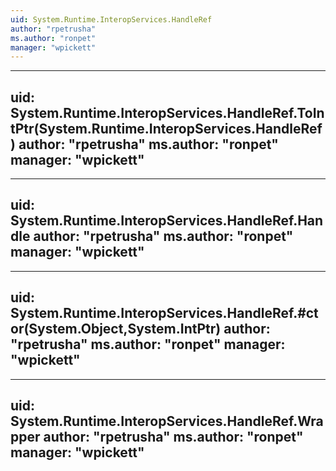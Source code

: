 ```yaml
---
uid: System.Runtime.InteropServices.HandleRef
author: "rpetrusha"
ms.author: "ronpet"
manager: "wpickett"
---
```


---
uid: System.Runtime.InteropServices.HandleRef.ToIntPtr(System.Runtime.InteropServices.HandleRef)
author: "rpetrusha"
ms.author: "ronpet"
manager: "wpickett"
---

---
uid: System.Runtime.InteropServices.HandleRef.Handle
author: "rpetrusha"
ms.author: "ronpet"
manager: "wpickett"
---

---
uid: System.Runtime.InteropServices.HandleRef.#ctor(System.Object,System.IntPtr)
author: "rpetrusha"
ms.author: "ronpet"
manager: "wpickett"
---

---
uid: System.Runtime.InteropServices.HandleRef.Wrapper
author: "rpetrusha"
ms.author: "ronpet"
manager: "wpickett"
---
